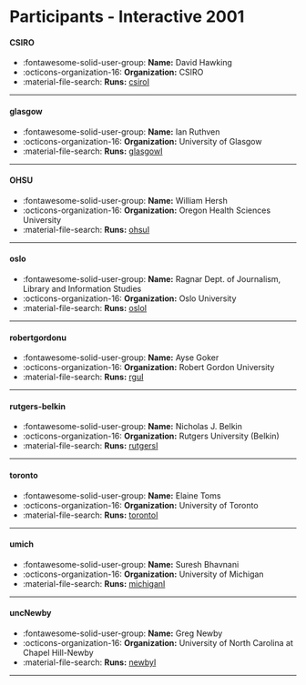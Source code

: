 # Participants - Interactive 2001 

#### CSIRO
 - :fontawesome-solid-user-group: **Name:** David Hawking
 - :octicons-organization-16: **Organization:** CSIRO
 - :material-file-search: **Runs:** [csiroI](./runs.md#csiroi) 

---
#### glasgow
 - :fontawesome-solid-user-group: **Name:** Ian Ruthven
 - :octicons-organization-16: **Organization:** University of Glasgow
 - :material-file-search: **Runs:** [glasgowI](./runs.md#glasgowi) 

---
#### OHSU
 - :fontawesome-solid-user-group: **Name:** William Hersh
 - :octicons-organization-16: **Organization:** Oregon Health Sciences University
 - :material-file-search: **Runs:** [ohsuI](./runs.md#ohsui) 

---
#### oslo
 - :fontawesome-solid-user-group: **Name:** Ragnar Dept. of Journalism, Library and Information Studies
 - :octicons-organization-16: **Organization:** Oslo University
 - :material-file-search: **Runs:** [osloI](./runs.md#osloi) 

---
#### robertgordonu
 - :fontawesome-solid-user-group: **Name:** Ayse Goker
 - :octicons-organization-16: **Organization:** Robert Gordon University
 - :material-file-search: **Runs:** [rguI](./runs.md#rgui) 

---
#### rutgers-belkin
 - :fontawesome-solid-user-group: **Name:** Nicholas J. Belkin
 - :octicons-organization-16: **Organization:** Rutgers University (Belkin)
 - :material-file-search: **Runs:** [rutgersI](./runs.md#rutgersi) 

---
#### toronto
 - :fontawesome-solid-user-group: **Name:** Elaine Toms
 - :octicons-organization-16: **Organization:** University of Toronto
 - :material-file-search: **Runs:** [torontoI](./runs.md#torontoi) 

---
#### umich
 - :fontawesome-solid-user-group: **Name:** Suresh Bhavnani
 - :octicons-organization-16: **Organization:** University of Michigan
 - :material-file-search: **Runs:** [michiganI](./runs.md#michigani) 

---
#### uncNewby
 - :fontawesome-solid-user-group: **Name:** Greg Newby
 - :octicons-organization-16: **Organization:** University of North Carolina at Chapel Hill-Newby
 - :material-file-search: **Runs:** [newbyI](./runs.md#newbyi) 

---
